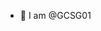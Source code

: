 - 👋 I am @GCSG01
<!---
GCSG01/GCSG01 is a ✨ special ✨ repository because its `README.md` (this file) appears on your GitHub profile.
You can click the Preview link to take a look at your changes.
--->
